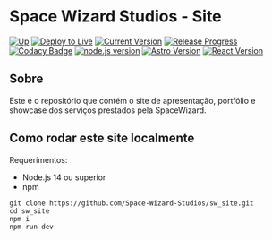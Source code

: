 # Space Wizard Studios - Site

[![Up](https://img.shields.io/website?url=https%3A%2F%2Fspacewiz.dev%2F)](https://spacewiz.dev/)
[![Deploy to Live](https://img.shields.io/github/workflow/status/Space-Wizard-Studios/sw_site/Deploy%20to%20Live?label=deploy%20to%20live)](https://github.com/Space-Wizard-Studios/sw_site/actions/workflows/deploy_firebase_live.yml)
[![Current Version](https://img.shields.io/github/package-json/v/Space-Wizard-Studios/sw_site)](https://spacewiz.dev/)
[![Release Progress](https://img.shields.io/github/milestones/progress/Space-Wizard-Studios/sw_site/1)](https://github.com/Space-Wizard-Studios/sw_site/milestone/1)
[![Codacy Badge](https://img.shields.io/codacy/grade/b41425b7246b40278a3db6b3a209710a?logo=codacy&style=flat)](https://app.codacy.com/gh/Space-Wizard-Studios/sw_site/dashboard)
[![node.js version](https://img.shields.io/github/package-json/node/Space-Wizard-Studios/sw_site?logo=nodedotjs)](https://nodejs.org/)
[![Astro Version](https://img.shields.io/github/package-json/dependency-version/Space-Wizard-Studios/sw_site/astro?logo=astro)](https://astro.build/)
[![React Version](https://img.shields.io/github/package-json/dependency-version/Space-Wizard-Studios/sw_site/react?logo=react)](https://pt-br.reactjs.org/)

## Sobre

Este é o repositório que contém o site de apresentação, portfólio e showcase dos serviços prestados pela SpaceWizard.

## Como rodar este site localmente

Requerimentos:

  - Node.js 14 ou superior
  - npm

```pwsh
git clone https://github.com/Space-Wizard-Studios/sw_site.git
cd sw_site
npm i
npm run dev
```
